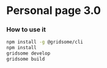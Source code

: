 # Personal page 3.0

### How to use it

```sh
npm install -g @gridsome/cli
npm install
gridsome develop
gridsome build
```